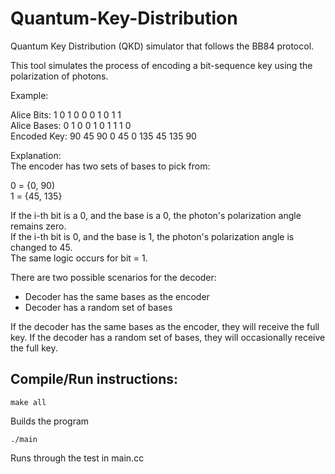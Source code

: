 # Quantum-Key-Distribution

Quantum Key Distribution (QKD) simulator that follows the BB84 protocol. 

This tool simulates the process of encoding a bit-sequence key using the polarization of photons. 

Example:<br>

Alice Bits:    1 0 1 0 0 0 1 0 1 1 <br>
Alice Bases:   0 1 0 0 1 0 1 1 1 0 <br>
Encoded Key:   90 45 90 0 45 0 135 45 135 90 <br>

Explanation:<br>
The encoder has two sets of bases to pick from:<br>

0 = {0, 90)<br>
1 = {45, 135}<br>

If the i-th bit is a 0, and the base is a 0, the photon's polarization angle remains zero.<br>
If the i-th bit is 0, and the base is 1, the photon's polarization angle is changed to 45.<br>
The same logic occurs for bit = 1. <br>

There are two possible scenarios for the decoder:

-  Decoder has the same bases as the encoder
-  Decoder has a random set of bases

If the decoder has the same bases as the encoder, they will receive the full key.
If the decoder has a random set of bases, they will occasionally receive the full key. 

## Compile/Run instructions:

```
make all
```

Builds the program

```
./main
```

Runs through the test in main.cc